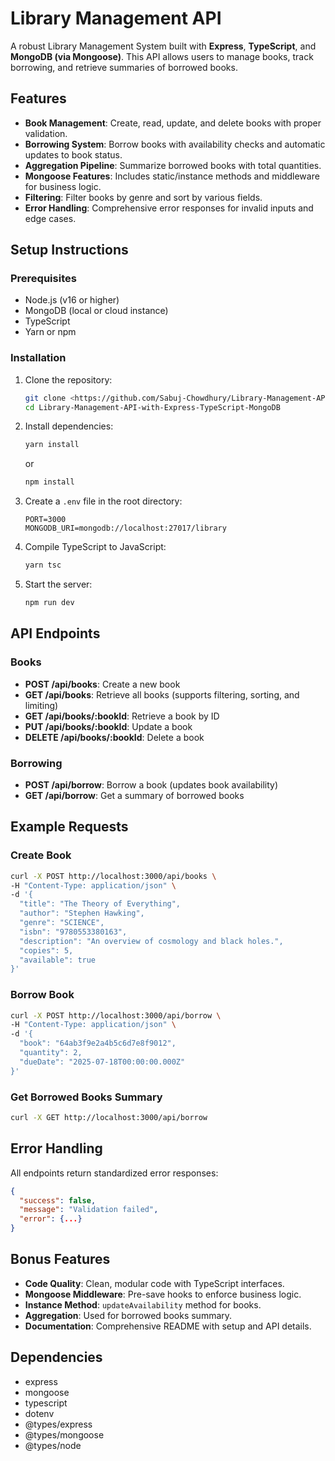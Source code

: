 # Library Management API

A robust Library Management System built with **Express**, **TypeScript**, and **MongoDB (via Mongoose)**. This API allows users to manage books, track borrowing, and retrieve summaries of borrowed books.

## Features

- **Book Management**: Create, read, update, and delete books with proper validation.
- **Borrowing System**: Borrow books with availability checks and automatic updates to book status.
- **Aggregation Pipeline**: Summarize borrowed books with total quantities.
- **Mongoose Features**: Includes static/instance methods and middleware for business logic.
- **Filtering**: Filter books by genre and sort by various fields.
- **Error Handling**: Comprehensive error responses for invalid inputs and edge cases.

## Setup Instructions

### Prerequisites

- Node.js (v16 or higher)
- MongoDB (local or cloud instance)
- TypeScript
- Yarn or npm

### Installation

1. Clone the repository:

   ```bash
   git clone <https://github.com/Sabuj-Chowdhury/Library-Management-API-with-Express-TypeScript-MongoDB>
   cd Library-Management-API-with-Express-TypeScript-MongoDB

   ```

2. Install dependencies:
   ```bash
   yarn install
   ```
   or
   ```bash
   npm install
   ```
3. Create a `.env` file in the root directory:
   ```env
   PORT=3000
   MONGODB_URI=mongodb://localhost:27017/library
   ```
4. Compile TypeScript to JavaScript:
   ```bash
   yarn tsc
   ```
5. Start the server:
   ```bash
   npm run dev
   ```

## API Endpoints

### Books

- **POST /api/books**: Create a new book
- **GET /api/books**: Retrieve all books (supports filtering, sorting, and limiting)
- **GET /api/books/:bookId**: Retrieve a book by ID
- **PUT /api/books/:bookId**: Update a book
- **DELETE /api/books/:bookId**: Delete a book

### Borrowing

- **POST /api/borrow**: Borrow a book (updates book availability)
- **GET /api/borrow**: Get a summary of borrowed books

## Example Requests

### Create Book

```bash
curl -X POST http://localhost:3000/api/books \
-H "Content-Type: application/json" \
-d '{
  "title": "The Theory of Everything",
  "author": "Stephen Hawking",
  "genre": "SCIENCE",
  "isbn": "9780553380163",
  "description": "An overview of cosmology and black holes.",
  "copies": 5,
  "available": true
}'
```

### Borrow Book

```bash
curl -X POST http://localhost:3000/api/borrow \
-H "Content-Type: application/json" \
-d '{
  "book": "64ab3f9e2a4b5c6d7e8f9012",
  "quantity": 2,
  "dueDate": "2025-07-18T00:00:00.000Z"
}'
```

### Get Borrowed Books Summary

```bash
curl -X GET http://localhost:3000/api/borrow
```

## Error Handling

All endpoints return standardized error responses:

```json
{
  "success": false,
  "message": "Validation failed",
  "error": {...}
}
```

## Bonus Features

- **Code Quality**: Clean, modular code with TypeScript interfaces.
- **Mongoose Middleware**: Pre-save hooks to enforce business logic.
- **Instance Method**: `updateAvailability` method for books.
- **Aggregation**: Used for borrowed books summary.
- **Documentation**: Comprehensive README with setup and API details.

## Dependencies

- express
- mongoose
- typescript
- dotenv
- @types/express
- @types/mongoose
- @types/node
